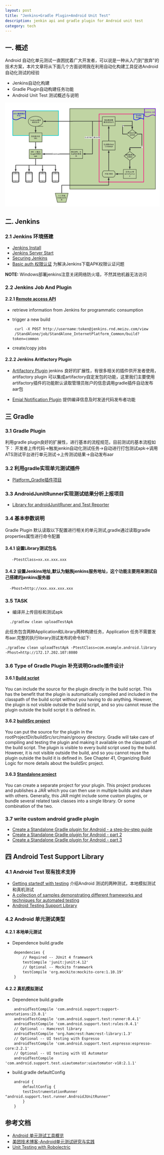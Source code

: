 ```yaml
---
layout: post
title: "Jenkins+Gradle Plugin+Android Unit Test"
description: jenkin api and gradle plugin for Android unit test
category: tech
---
```


## 一. 概述
Android 自动化单元测试一直困扰着广大开发者，可以说是一种从入门到"放弃"的技术方案，本片文章将从下面几个方面说明我在利用自动化构建工具促进Android自动化测试的经验

* Jenkins自动化构建
* Gradle Plugin自动构建任务功能
* Android Unit Test 测试概述与说明

![自动化测试架构设计说明](/images/android/Jenkins-Gradle-Android-Unit-Test.png)

## 二. Jenkins
### 2.1 Jenkins 环境搭建
* [Jenkins Install](https://wiki.jenkins-ci.org/display/JENKINS/Installing+Jenkins)
* [Jenkins Server Start](http://stackoverflow.com/questions/14869311/start-stop-and-restart-jenkins-service-on-windows)   
* [Securing Jenkins](https://wiki.jenkins-ci.org/display/JENKINS/Securing+Jenkins) 
* [Basic auth 权限认证](https://wiki.jenkins-ci.org/display/JENKINS/Authenticating+scripted+clients) 为解决Jenkins下载APK权限认证问题

**NOTE:** Windows部署jenkins注意关闭网络防火墙，不然其他机器无法访问

### 2.2 Jenkins Job And Plugin
#### 2.2.1 [Remote access API](https://wiki.jenkins-ci.org/display/JENKINS/Remote+access+API)
* retrieve information from Jenkins for programmatic consumption
* trigger a new build

   ```
    curl -X POST http://username:token@jenkins.rnd.meizu.com/view
    /StandAlone/job/StandAlone_InternetPlatform_Common/build?token=common
   ```
* create/copy jobs

#### 2.2.2 Jenkins Aritfactory Plugin
* [Artifactory Plugin](https://wiki.jenkins-ci.org/display/JENKINS/Artifactory+Plugin)
  jenkins 良好的扩展性，有很多相关的插件供开发者使用，artifactory plugin 可以集成artifactory自定发包的功能，这里我们主要使用artifactory插件的功能默认读取管理员账户的信息调用gradle插件自动发布aar包

* [Emial Notification Plugin]()
   提供编译信息及时发送代码发布者功能

## 三 Gradle 
### 3.1 Gradle Plugin
   利用gradle plugin良好的扩展性，进行基本的流程规范，目前测试的基本流程如下：
   开发者上传代码->触发jenkin自动化测试任务->自动进行打包测试apk->调用ATS测试平台进行单元测试->上传测试结果->自动发布aar


### 3.2 利用gradle实现单元测试插件
* [Platform_Gradle插件项目](http://gitlab.meizu.com/liaojinlong/Platform_Gradle)

### 3.3 AndroidJunitRunner实现测试结果分析上报项目
* [Library for androidJunitRuner and Test Reporter](http://gitlab.meizu.com/liaojinlong/Platform-AndroidJunitRunner/tree/master/AndroidJunitTestReportLib#README)

### 3.4 基本参数说明
   Gradle Plugin 默认读取以下配置进行相关的单元测试,gradle通过读取gradle properties属性进行命令配置

#### 3.4.1 设置Library测试包名

```
   -PtestClass=xx.xx.xxx.xxx
```

#### 3.4.2 设置Jenkins地址,默认为魅族jenkins服务地址，这个功能主要用来测试自己搭建的jenkins服务器

```
  -Phost=http://xxx.xxx.xxx.xxx
```

### 3.5 TASK
* 编译并上传目标和测试apk

```
  ./gradlew clean uploadTestApk  
```

此任务包含两种Application和Library两种构建任务，Application 任务不需要发布aar.完整的执行library测试发布的命令如下:

```
./gradlew clean uploadTestApk -PtestClass=com.example.android.library -Phost=http://172.17.202.107:8080
```


### 3.6 Type of Gradle Plugin 补充说明Gradle插件设计
#### 3.6.1 [Build script](https://github.com/adavis/caster-io-samples/tree/master/GradlePluginBasics)
You can include the source for the plugin directly in the build script. This has the benefit that the plugin is automatically compiled and included in the classpath of the build script without you having to do anything. However, the plugin is not visible outside the build script, and so you cannot reuse the plugin outside the build script it is defined in. 
#### 3.6.2 [buildSrc project](https://github.com/adavis/caster-io-samples/tree/master/GradlePluginIntermediate)
You can put the source for the plugin in the rootProjectDir/buildSrc/src/main/groovy directory. Gradle will take care of compiling and testing the plugin and making it available on the classpath of the build script. The plugin is visible to every build script used by the build. However, it is not visible outside the build, and so you cannot reuse the plugin outside the build it is defined in.
 See Chapter 41, Organizing Build Logic for more details about the buildSrc project.
#### 3.6.3 [Standalone project](https://github.com/adavis/caster-io-samples/tree/master/sample-plugin)
You can create a separate project for your plugin. This project produces and publishes a JAR which you can then use in multiple builds and share with others. Generally, this JAR might include some custom plugins, or bundle several related task classes into a single library. Or some combination of the two. 

### 3.7 write custom android gradle plugin
* [Create a Standalone Gradle plugin for Android - a step-by-step guide ](https://afterecho.uk/blog/create-a-standalone-gradle-plugin-for-android-a-step-by-step-guide.html)
* [Create a Standalone Gradle plugin for Android - part 2 ](https://afterecho.uk/blog/create-a-standalone-gradle-plugin-for-android-part-2.html)
* [Create a Standalone Gradle plugin for Android - part 3 ](https://afterecho.uk/blog/create-a-standalone-gradle-plugin-for-android-part-3.html)


## 四 Android Test Support Library
### 4.1 Android Test 现有技术支持
* [Getting startedf with testing](https://developer.android.com/training/testing/start/index.html)
  介绍Android 测试的两种测试，本地模拟测试和真机测试
* [A collection of samples demonstrating different frameworks and techniques for automated testing](https://github.com/googlesamples/android-testing)
* [Android Testing Support Library](https://google.github.io/android-testing-support-library/docs/index.html)

### 4.2 Android 单元测试类型
#### 4.2.1 本地单元测试

  * Dependence build.gradle

```
	dependencies {
	    // Required -- JUnit 4 framework
	    testCompile 'junit:junit:4.12'
	    // Optional -- Mockito framework
	    testCompile 'org.mockito:mockito-core:1.10.19'
	}
```
#### 4.2.2 真机模拟测试

  * Dependence build.gradle

```
    androidTestCompile 'com.android.support:support-annotations:23.0.1'
    androidTestCompile 'com.android.support.test:runner:0.4.1'
    androidTestCompile 'com.android.support.test:rules:0.4.1'
    // Optional -- Hamcrest library
    androidTestCompile 'org.hamcrest:hamcrest-library:1.3'
    // Optional -- UI testing with Espresso
    androidTestCompile 'com.android.support.test.espresso:espresso-core:2.2.1'
    // Optional -- UI testing with UI Automator
    androidTestCompile 'com.android.support.test.uiautomator:uiautomator-v18:2.1.1'

```

  * build.gradle defaultConfig

```
	android {
	    defaultConfig {
		testInstrumentationRunner "android.support.test.runner.AndroidJUnitRunner"
	    }
	}

```

## 参考文档

* [Android 单元测试工具概览](https://github.com/codepath/android_guides/wiki/Android-Testing-Options)
* [美团技术博客-Android单元测试研究与实践](http://tech.meituan.com/Android_unit_test.html)
* [Unit Testing with Robolectric](https://github.com/codepath/android_guides/wiki/Unit-Testing-with-Robolectric)